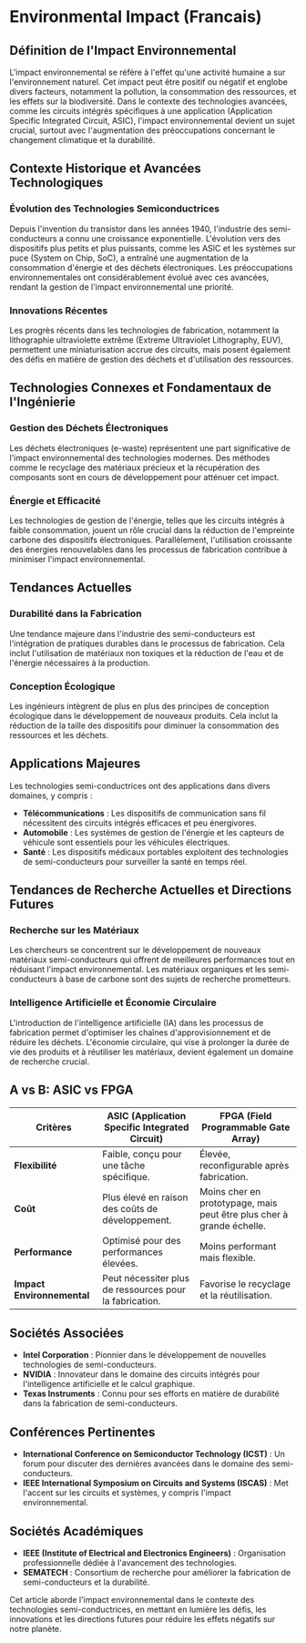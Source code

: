 # Environmental Impact (Francais)

## Définition de l'Impact Environnemental

L'impact environnemental se réfère à l'effet qu'une activité humaine a sur l'environnement naturel. Cet impact peut être positif ou négatif et englobe divers facteurs, notamment la pollution, la consommation des ressources, et les effets sur la biodiversité. Dans le contexte des technologies avancées, comme les circuits intégrés spécifiques à une application (Application Specific Integrated Circuit, ASIC), l'impact environnemental devient un sujet crucial, surtout avec l'augmentation des préoccupations concernant le changement climatique et la durabilité.

## Contexte Historique et Avancées Technologiques

### Évolution des Technologies Semiconductrices

Depuis l'invention du transistor dans les années 1940, l'industrie des semi-conducteurs a connu une croissance exponentielle. L'évolution vers des dispositifs plus petits et plus puissants, comme les ASIC et les systèmes sur puce (System on Chip, SoC), a entraîné une augmentation de la consommation d'énergie et des déchets électroniques. Les préoccupations environnementales ont considérablement évolué avec ces avancées, rendant la gestion de l'impact environnemental une priorité.

### Innovations Récentes

Les progrès récents dans les technologies de fabrication, notamment la lithographie ultraviolette extrême (Extreme Ultraviolet Lithography, EUV), permettent une miniaturisation accrue des circuits, mais posent également des défis en matière de gestion des déchets et d'utilisation des ressources.

## Technologies Connexes et Fondamentaux de l'Ingénierie

### Gestion des Déchets Électroniques

Les déchets électroniques (e-waste) représentent une part significative de l'impact environnemental des technologies modernes. Des méthodes comme le recyclage des matériaux précieux et la récupération des composants sont en cours de développement pour atténuer cet impact.

### Énergie et Efficacité

Les technologies de gestion de l'énergie, telles que les circuits intégrés à faible consommation, jouent un rôle crucial dans la réduction de l'empreinte carbone des dispositifs électroniques. Parallèlement, l'utilisation croissante des énergies renouvelables dans les processus de fabrication contribue à minimiser l'impact environnemental.

## Tendances Actuelles

### Durabilité dans la Fabrication

Une tendance majeure dans l'industrie des semi-conducteurs est l'intégration de pratiques durables dans le processus de fabrication. Cela inclut l'utilisation de matériaux non toxiques et la réduction de l'eau et de l'énergie nécessaires à la production.

### Conception Écologique

Les ingénieurs intègrent de plus en plus des principes de conception écologique dans le développement de nouveaux produits. Cela inclut la réduction de la taille des dispositifs pour diminuer la consommation des ressources et les déchets.

## Applications Majeures

Les technologies semi-conductrices ont des applications dans divers domaines, y compris :

- **Télécommunications** : Les dispositifs de communication sans fil nécessitent des circuits intégrés efficaces et peu énergivores.
- **Automobile** : Les systèmes de gestion de l'énergie et les capteurs de véhicule sont essentiels pour les véhicules électriques.
- **Santé** : Les dispositifs médicaux portables exploitent des technologies de semi-conducteurs pour surveiller la santé en temps réel.

## Tendances de Recherche Actuelles et Directions Futures

### Recherche sur les Matériaux

Les chercheurs se concentrent sur le développement de nouveaux matériaux semi-conducteurs qui offrent de meilleures performances tout en réduisant l'impact environnemental. Les matériaux organiques et les semi-conducteurs à base de carbone sont des sujets de recherche prometteurs.

### Intelligence Artificielle et Économie Circulaire

L'introduction de l'intelligence artificielle (IA) dans les processus de fabrication permet d'optimiser les chaînes d'approvisionnement et de réduire les déchets. L'économie circulaire, qui vise à prolonger la durée de vie des produits et à réutiliser les matériaux, devient également un domaine de recherche crucial.

## A vs B: ASIC vs FPGA

| Critères          | ASIC (Application Specific Integrated Circuit) | FPGA (Field Programmable Gate Array) |
|-------------------|-----------------------------------------------|----------------------------------------|
| **Flexibilité**    | Faible, conçu pour une tâche spécifique.     | Élevée, reconfigurable après fabrication. |
| **Coût**          | Plus élevé en raison des coûts de développement. | Moins cher en prototypage, mais peut être plus cher à grande échelle. |
| **Performance**   | Optimisé pour des performances élevées.      | Moins performant mais flexible.        |
| **Impact Environnemental** | Peut nécessiter plus de ressources pour la fabrication. | Favorise le recyclage et la réutilisation. |

## Sociétés Associées

- **Intel Corporation** : Pionnier dans le développement de nouvelles technologies de semi-conducteurs.
- **NVIDIA** : Innovateur dans le domaine des circuits intégrés pour l'intelligence artificielle et le calcul graphique.
- **Texas Instruments** : Connu pour ses efforts en matière de durabilité dans la fabrication de semi-conducteurs.

## Conférences Pertinentes

- **International Conference on Semiconductor Technology (ICST)** : Un forum pour discuter des dernières avancées dans le domaine des semi-conducteurs.
- **IEEE International Symposium on Circuits and Systems (ISCAS)** : Met l'accent sur les circuits et systèmes, y compris l'impact environnemental.

## Sociétés Académiques

- **IEEE (Institute of Electrical and Electronics Engineers)** : Organisation professionnelle dédiée à l'avancement des technologies.
- **SEMATECH** : Consortium de recherche pour améliorer la fabrication de semi-conducteurs et la durabilité.

Cet article aborde l'impact environnemental dans le contexte des technologies semi-conductrices, en mettant en lumière les défis, les innovations et les directions futures pour réduire les effets négatifs sur notre planète.